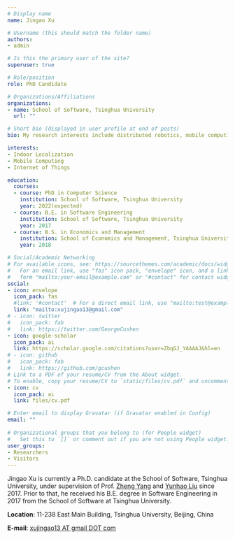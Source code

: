 ```yaml
---
# Display name
name: Jingao Xu

# Username (this should match the folder name)
authors:
- admin

# Is this the primary user of the site?
superuser: true

# Role/position
role: PhD Candidate

# Organizations/Affiliations
organizations:
- name: School of Software, Tsinghua University
  url: ""

# Short bio (displayed in user profile at end of posts)
bio: My research interests include distributed robotics, mobile computing and programmable matter.

interests:
- Indoor Localization
- Mobile Computing
- Internet of Things

education:
  courses:
  - course: PhD in Computer Science
    institution: School of Software, Tsinghua University
    year: 2022(expected)
  - course: B.E. in Software Engineering
    institution: School of Software, Tsinghua University
    year: 2017
  - course: B.S. in Economics and Management
    institution: School of Economics and Management, Tsinghua University
    year: 2018

# Social/Academic Networking
# For available icons, see: https://sourcethemes.com/academic/docs/widgets/#icons
#   For an email link, use "fas" icon pack, "envelope" icon, and a link in the
#   form "mailto:your-email@example.com" or "#contact" for contact widget.
social:
- icon: envelope
  icon_pack: fas
  #link: '#contact'  # For a direct email link, use "mailto:test@example.org".
  link: "mailto:xujingao13@gmail.com"
# - icon: twitter
#   icon_pack: fab
#   link: https://twitter.com/GeorgeCushen
- icon: google-scholar
  icon_pack: ai
  link: https://scholar.google.com/citations?user=ZbqGJ_YAAAAJ&hl=en
# - icon: github
#   icon_pack: fab
#   link: https://github.com/gcushen
# Link to a PDF of your resume/CV from the About widget.
# To enable, copy your resume/CV to `static/files/cv.pdf` and uncomment the lines below.  
- icon: cv
  icon_pack: ai
  link: files/cv.pdf

# Enter email to display Gravatar (if Gravatar enabled in Config)
email: ""
  
# Organizational groups that you belong to (for People widget)
#   Set this to `[]` or comment out if you are not using People widget.  
user_groups:
- Researchers
- Visitors
---
```


<head> 
    <script defer src="https://use.fontawesome.com/releases/v5.0.13/js/all.js"></script> 
    <script defer src="https://use.fontawesome.com/releases/v5.0.13/js/v4-shims.js"></script> 
</head> 
<link rel="stylesheet" href="https://use.fontawesome.com/releases/v5.0.13/css/all.css">

Jingao Xu is currently a Ph.D. candidate at the School of Software, Tsinghua University, under supervision of Prof. [Zheng Yang](http://tns.thss.tsinghua.edu.cn/~yangzheng/) and [Yunhao Liu](http://www.cse.msu.edu/~liuyunha/) since 2017.
Prior to that, he received his B.E. degree in Software Engineering in 2017 from the School of Software at Tsinghua University.

<i class="fa fa-location-arrow"></i> **Location**: 11-238 East Main Building, Tsinghua University, Beijing, China

<i class="fa fa-envelope"></i> **E-mail**: <u>xujingao13 AT gmail DOT com</u>


